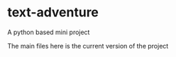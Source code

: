 # text-adventure
A python based mini project


The main files here is the current version of the project
